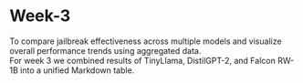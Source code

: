 # Week-3
To compare jailbreak effectiveness across multiple models and visualize overall performance trends using aggregated data.  
For week 3 we combined results of TinyLlama, DistilGPT-2, and Falcon RW-1B into a unified Markdown table.

